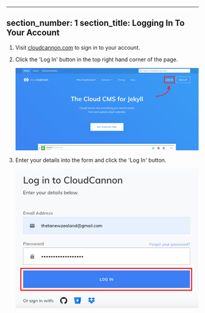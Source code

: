 
---
section_number: 1
section_title: Logging In To Your Account
---

1. Visit [cloudcannon.com](https://cloudcannon.com/) to sign in to your account.

2. Click the 'Log In' button in the top right hand corner of the page.

    ![sign in](img/login.png)

3. Enter your details into the form and click the 'Log In' button.

    ![login](img/login-page.png)
